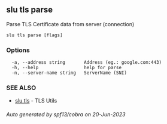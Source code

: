 ## slu tls parse

Parse TLS Certificate data from server (connection)

```
slu tls parse [flags]
```

### Options

```
  -a, --address string       Address (eg.: google.com:443)
  -h, --help                 help for parse
  -n, --server-name string   ServerName (SNI)
```

### SEE ALSO

* [slu tls](slu_tls.md)	 - TLS Utils

###### Auto generated by spf13/cobra on 20-Jun-2023
